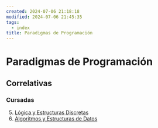 ```yaml
---
created: 2024-07-06 21:18:18
modified: 2024-07-06 21:45:35
tags:
  - index
title: Paradigmas de Programación
---
```


# Paradigmas de Programación

## Correlativas

### Cursadas

5. [Lógica y Estructuras Discretas](Lógica%20y%20Estructuras%20Discretas.md)
6. [Algoritmos y Estructuras de Datos](Algoritmos%20y%20Estructuras%20de%20Datos.md)
